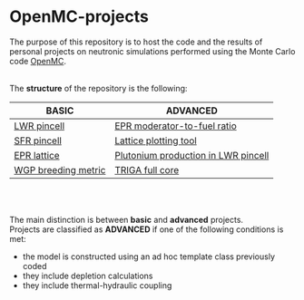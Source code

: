 # OpenMC-projects

The purpose of this repository is to host the code and the results of personal projects on neutronic simulations performed using the Monte Carlo code [OpenMC](https://openmc.org/).
<br></br>

The **structure** of the repository is the following:

|BASIC                                              |ADVANCED                                                          |
|---------------------------------------------------|------------------------------------------------------------------|
|[LWR pincell](./basic/LWR_pincell/)                |[EPR moderator-to-fuel ratio](./advanced/EPR_mod_fuel_ratio/)     |
|[SFR pincell](./basic/SFR_pincell/)                |[Lattice plotting tool](./advanced/EPR_lattice_table/)            |
|[EPR lattice](./basic/EPR_lattice/)                |[Plutonium production in LWR pincell](./advanced/LWR_pincell_Pu/) |
|[WGP breeding metric](./basic/WGP_breeding_metric/)|[TRIGA full core](./advanced/TRIGA)                               |

<br></br>


The main distinction is between **basic** and **advanced** projects.\
Projects are classified as **ADVANCED** if one of the following conditions is met:
- the model is constructed using an ad hoc template class previously coded
- they include depletion calculations
- they include thermal-hydraulic coupling




